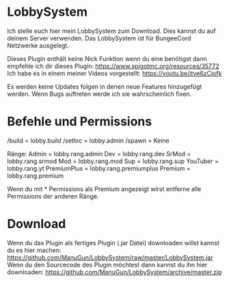 # LobbySystem
Ich stelle euch hier mein LobbySystem zum Download. Dies kannst du auf deinem Server verwenden. Das LobbySystem ist für BungeeCord Netzwerke ausgelegt.

Dieses Plugin enthält keine Nick Funktion wenn du eine benötigst dann empfehle ich dir dieses Plugin:
https://www.spigotmc.org/resources/35772
Ich habe es in einem meiner Videos vorgestellt:
https://youtu.be/itve6zCjofk

Es werden keine Updates folgen in denen neue Features hinzugefügt werden. Wenn Bugs auftreten werde ich sie wahrscheinlich fixen.

# Befehle und Permissions
/build = lobby.build
/setloc <Name> = lobby.admin
/spawn = Keine

Ränge:
Admin = lobby.rang.admin
Dev = lobby.rang.dev
SrMod = lobby.rang.srmod
Mod = lobby.rang.mod
Sup = lobby.rang.sup
YouTuber = lobby.rang.yt
PremiumPlus = lobby.rang.premiumplus
Premium = lobby.rang.premium

Wenn du mit * Permissions als Premium angezeigt wirst entferne alle Permissions der anderen Ränge.

# Download
Wenn du das Plugin als fertiges Plugin (.jar Datei) downloaden willst kannst du es hier machen:
https://github.com/ManuGun/LobbySystem/raw/master/LobbySystem.jar
Wenn du den Sourcecode des Plugin möchtest dann kannst du ihn hier downloaden:
https://github.com/ManuGun/LobbySystem/archive/master.zip
